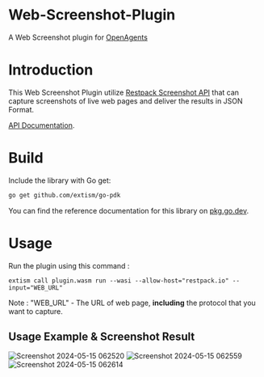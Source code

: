# Web-Screenshot-Plugin

A Web Screenshot plugin for [OpenAgents](https://openagents.com/)

# Introduction

This Web Screenshot Plugin utilize [Restpack Screenshot API](https://restpack.io/screenshot) that can capture screenshots of live web pages and deliver the results in JSON Format.  

[API Documentation](https://restpack.io/screenshot/docs).
# Build 

Include the library with Go get:

```bash
go get github.com/extism/go-pdk
```
You can find the reference documentation for this library on [pkg.go.dev](https://pkg.go.dev/github.com/extism/go-pdk).

# Usage
Run the plugin using this command :
```
extism call plugin.wasm run --wasi --allow-host="restpack.io" --input="WEB_URL"
```
Note : "WEB_URL" - The URL of web page, **including** the protocol that you want to capture.

## Usage Example & Screenshot Result
![Screenshot 2024-05-15 062520](https://github.com/nkn18/Web-Screenshot-Plugin/assets/57341598/641bac82-e5a9-45ab-9cbc-7c217b048467)
![Screenshot 2024-05-15 062559](https://github.com/nkn18/Web-Screenshot-Plugin/assets/57341598/fcf2adc3-ccef-435a-9352-142a237af4b4)
![Screenshot 2024-05-15 062614](https://github.com/nkn18/Web-Screenshot-Plugin/assets/57341598/d7a1184c-09c8-47e8-b486-595a464ff5fe)


